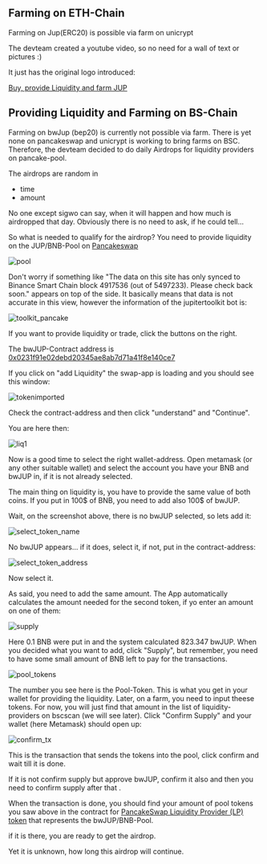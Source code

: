 ## Farming on ETH-Chain

Farming on Jup(ERC20) is possible via farm on unicrypt

The devteam created a youtube video, so no need for a wall of text or pictures :)

It just has the original logo introduced:

[Buy, provide Liquidity and farm JUP](https://www.youtube.com/watch?v=9UMw3Q5R77w)



## Providing Liquidity and Farming on BS-Chain

Farming on bwJup (bep20) is currently not possible via farm. There is yet none on pancakeswap and unicrypt is working to bring farms on BSC. Therefore, the devteam decided to do daily Airdrops for liquidity providers on pancake-pool.

The airdrops are random in

- time
- amount

No one except sigwo can say, when it will happen and how much is airdropped that day. Obviously there is no need to ask, if he could tell...

So what is needed to qualify for the airdrop? You need to provide liquidity on the JUP/BNB-Pool on [Pancakeswap](https://pancakeswap.info/token/0x0231f91e02debd20345ae8ab7d71a41f8e140ce7)

![pool](pics/bwjup_bnb_pool.png)

Don't worry if something like "The data on this site has only synced to Binance Smart Chain block 4917536 (out of 5497233). Please check back soon." appears on top of the side. It basically means that data is not accurate in this view, however the information of the jupitertoolkit bot is:

![toolkit_pancake](pics/jtk_pancake.png)

If you want to provide liquidity or trade, click the buttons on the right.

The bwJUP-Contract address is [0x0231f91e02debd20345ae8ab7d71a41f8e140ce7](https://www.bscscan.com/token/0x0231f91e02debd20345ae8ab7d71a41f8e140ce7)

If you click on "add Liquidity" the swap-app is loading and you should see this window:

![tokenimported](pics/imported_warning.png)

Check the contract-address and then click "understand" and "Continue".

You are here then:

![liq1](pics/pancake_liq2.png)

Now is a good time to select the right wallet-address. Open metamask (or any other suitable wallet) and select the account you have your BNB and bwJUP in, if it is not already selected.

The main thing on liquidity is, you have to provide the same value of both coins. If you put in 100$ of BNB, you need to add also 100$ of bwJUP.

Wait, on the screenshot above, there is no bwJUP selected, so lets add it:

![select_token_name](pics/select_token1.png) 

No bwJUP appears... if it does, select it, if not, put in the contract-address:

![select_token_address](pics/select_token2.png)

Now select it. 

As said, you need to add the same amount. The App automatically calculates the amount needed for the second token, if yo enter an amount on one of them:

![supply](pics/supply.png)

Here 0.1 BNB were put in and the system calculated 823.347 bwJUP. When you decided what you want to add, click "Supply", but remember, you need to have some small amount of BNB left to pay for the transactions.

![pool_tokens](pics/pool_tokens.png)

The number you see here is the Pool-Token. This is what you get in your wallet for providing the liquidity. Later, on a farm, you need to input theese tokens. For now, you will just find that amount in the list of liquidity-providers on bscscan (we will see later). Click "Confirm Supply" and your wallet (here Metamask) should open up:

![confirm_tx](pics/confirm_tx.png)

This is the transaction that sends the tokens into the pool, click confirm and wait till it is done.

If it is not confirm supply but approve bwJUP, confirm it also and then you need to confirm supply after that .

When the transaction is done, you should find your amount of pool tokens you saw above in the contract for [PancakeSwap Liquidity Provider (LP) token](https://bscscan.com/token/0x6c7cdffa997f46598b9616bc0481372e45a00dc4#balances) that represents the bwJUP/BNB-Pool.



if it is there, you are ready to get the airdrop.



Yet it is unknown, how long this airdrop will continue.